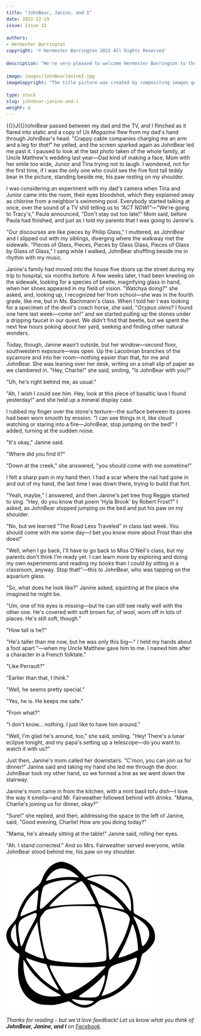 ```yaml
---
title: "JohnBear, Janine, and I"
date: 2022-12-19
issue: Issue 32

authors:
- Hermester Barrington
copyright: '© Hermester Barrington 2022 All Rights Reserved'

description: "We're very pleased to welcome Hermester Barrington to the pages of Mythaxis for a second time—but while his previous visit provided biologically intricate introspection with a dash of the impenetrable academic, here we're given a short, sharp, straightforward slice of the supernatural. Making friends ought to be child's play. Imaginary ones? More so. If that's what they are, of course."

image: images/JohnBearJanineI.jpg
imageCopyright: "The title picture was created by compositing images generated by Micah Hyatt using DALL·E 2 and a rights-free image by [Valeriia Miller](https://www.pexels.com/photo/people-in-black-and-white-sneakers-3680210/), then regenerated using Stable Diffusion."

type: stock
slug: johnbear-janine-and-i
weight: 4
---
```


{{<glyph>}}J{{</glyph>}}ohnBear passed between my dad and the TV, and I flinched as it flared into static and a copy of *Us Magazine* flew from my dad's hand through JohnBear's head. "Crappy cable companies charging me an arm and a leg for *that!*" he yelled, and the screen sparked again as JohnBear led me past it. I paused to look at the last photo taken of the whole family, at Uncle Matthew's wedding last year—Dad kind of making a face, Mom with her smile too wide, Junior and Tina trying not to laugh. I wondered, not for the first time, if I was the only one who could see the five foot tall teddy bear in the picture, standing beside me, his paw resting on my shoulder. 

I was considering an experiment with my dad's camera when Tina and Junior came into the room, their eyes bloodshot, which they explained away as chlorine from a neighbor's swimming pool. Everybody started talking at once, over the sound of a TV shill telling us to *"ACT NOW!"—*"We're going to Tracy's," Paula announced, "Don't stay out too late!" Mom said, before Paula had finished, and just as I told my parents that I was going to Janine's. 

"Our discourses are like pieces by Philip Glass," I muttered, as JohnBear and I slipped out with my siblings, diverging where the walkway met the sidewalk. "Pieces of Glass, Pieces, Pieces by Glass Glass, Pieces of Glass by Glass of Glass," I sang while I walked, JohnBear shuffling beside me in rhythm with my music.

Janine's family had moved into the house five doors up the street during my trip to hospital, six months before. A few weeks later, I had been kneeling on the sidewalk, looking for a species of beetle, magnifying glass in hand, when her shoes appeared in my field of vision. "Watchya doing?" she asked, and, looking up, I recognized her from school—she was in the fourth grade, like me, but in Ms. Bachmann's class. When I told her I was looking for a specimen of the devil's coach horse, she said, "*Ocypus olens*? I found one here last week—come on!" and we started pulling up the stones under a dripping faucet in our quest. We didn't find that beetle, but we spent the next few hours poking about her yard, seeking and finding other natural wonders.

Today, though, Janine wasn't outside, but her window—second floor, southwestern exposure—was open. Up the Lacoönian branches of the sycamore and into her room—nothing easier than that, for me and JohnBear. She was leaning over her desk, writing on a small slip of paper as we clambered in. "Hey, Charlie!" she said, smiling, "Is JohnBear with you?"

"Uh, he's right behind me, as usual."

"Ah, I wish I could see him. Hey, look at this piece of basaltic lava I found yesterday!" and she held up a mineral display case.

I rubbed my finger over the stone's texture—the surface between its pores had been worn smooth by erosion. "I can see things in it, like cloud watching or staring into a fire—JohnBear, stop jumping on the bed!" I added, turning at the sudden noise.

"It's okay," Janine said.

"Where did you find it?"

"Down at the creek," she answered, "you should come with me sometime!"

I felt a sharp pain in my hand then. I had a scar where the nail had gone in and out of my hand, the last time I was down there, trying to build that fort. 

"Yeah, maybe," I answered, and then Janine's pet tree frog Reggie started to sing. "Hey, do you know that poem 'Hyla Brook' by Robert Frost?" I asked, as JohnBear stopped jumping on the bed and put his paw on my shoulder. 

"No, but we learned "The Road Less Traveled" in class last week. You should come with me some day—I bet you know more about Frost than she does!" 

"Well, when I go back, I'll have to go back to Miss O'Neil's class, but my parents don't think I'm ready yet. I can learn more by exploring and doing my own experiments and reading my books than I could by sitting in a classroom, anyway. Stop that!"—this to JohnBear, who was tapping on the aquarium glass.

"So, what does he look like?" Janine asked, squinting at the place she imagined he might be. 

"Um, one of his eyes is missing—but he can still see really well with the other one. He's covered with soft brown fur, of wool, worn off in lots of places. He's still soft, though."

"How tall is he?"

"He's taller than me now, but he was only this big—" I held my hands about a foot apart "—when my Uncle Matthew gave him to me. I named him after a character in a French folktale."

"Like Perrault?"

"Earlier than that, I think."

"Well, he seems pretty special."

"Yes, he is. He keeps me safe."

"From what?"

"I don't know… nothing. I just like to have him around."

"Well, I'm glad he's around, too," she said, smiling. "Hey! There's a lunar eclipse tonight, and my papa's setting up a telescope—do you want to watch it with us?"

Just then, Janine's mom called her downstairs. "C'mon, you can join us for dinner!" Janine said and taking my hand she led me through the door. JohnBear took my other hand, so we formed a line as we went down the stairway.

Janine's mom came in from the kitchen, with a mint basil tofu dish—I love the way it smells—and Mr. Fairweather followed behind with drinks. "Mama, Charlie's joining us for dinner, okay?" 

"Sure!" she replied, and then, addressing the space to the left of Janine, said, "Good evening, Charlie! How are you doing today?"

"Mama, he's already sitting at the table!" Janine said, rolling her eyes.

"Ah. I stand corrected." And so Mrs. Fairweather served everyone, while JohnBear stood behind me, his paw on my shoulder.

![Orbit-lrg](images/Orbit.svg)

*Thanks for reading - but we'd love feedback! Let us know what you think of **JohnBear, Janine, and I** on [Facebook](https://www.facebook.com/MythaxisMagazine/posts/653085013491155).*
